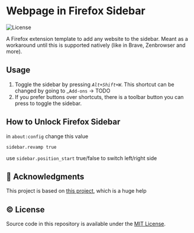 # Webpage in Firefox Sidebar

![License](https://img.shields.io/github/license/semanticdata/firefox-whatsapp-in-sidebar)

A Firefox extension template to add any website to the sidebar. Meant as a workaround until this is supported natively (like in Brave, Zenbrowser and more).

## Usage

1. Toggle the sidebar by pressing _`Alt+Shift+W`_. This shortcut can be changed by going to _`Add-ons` → TODO
2. If you prefer buttons over shortcuts, there is a toolbar button you can press to toggle the sidebar.

## How to Unlock Firefox Sidebar

in `about:config` change this value

`sidebar.revamp true`

use `sidebar.position_start` true/false to switch left/right side

## 💜 Acknowledgments

This project is based on [this project](https://github.com/semanticdata/firefox-whatsapp-in-sidebar), which is a huge help

## © License

Source code in this repository is available under the [MIT License](LICENSE).
